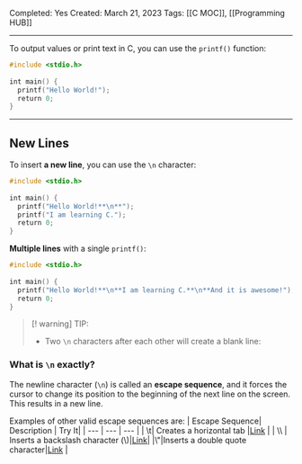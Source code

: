 Completed: Yes
Created: March 21, 2023
Tags: [[C MOC]], [[Programming HUB]]

---
To output values or print text in C, you can use the `printf()` function:
``` C
#include <stdio.h>  
  
int main() {  
  printf("Hello World!");  
  return 0;  
}
```

---
## New Lines
To insert **a new line**, you can use the `\n` character:
``` C
#include <stdio.h>  
  
int main() {  
  printf("Hello World!**\n**");  
  printf("I am learning C.");  
  return 0;  
}
```

**Multiple lines** with a single `printf()`:
``` C
#include <stdio.h>  
  
int main() {  
  printf("Hello World!**\n**I am learning C.**\n**And it is awesome!");  
  return 0;  
}
```

>[! warning] TIP:
> - Two `\n` characters after each other will create a blank line:

### What is `\n` exactly?

The newline character (`\n`) is called an **escape sequence**, and it forces the cursor to change its position to the beginning of the next line on the screen. This results in a new line.

Examples of other valid escape sequences are:
|  Escape Sequence|  Description | Try It|
| --- | --- | --- |
| \\t| Creates a horizontal tab |[Link](https://www.w3schools.com/c/tryc.php?filename=demo_esc_char) |
|   \\\\ |  Inserts a backslash character (\\)|[Link](https://www.w3schools.com/c/tryc.php?filename=demo_esc_char_backslash)|
|\\"|Inserts a double quote character|[Link](https://www.w3schools.com/c/tryc.php?filename=demo_esc_char_dblquote) |
